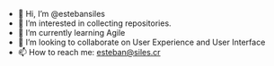 - 👋 Hi, I’m @estebansiles
- 👀 I’m interested in collecting repositories.
- 🌱 I’m currently learning Agile
- 💞️ I’m looking to collaborate on User Experience and User Interface
- 📫 How to reach me: esteban@siles.cr
